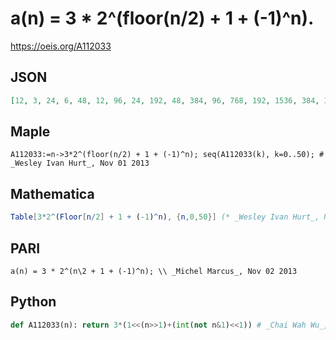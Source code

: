 # a\(n\) \= 3 \* 2^\(floor\(n/2\) \+ 1 \+ \(\-1\)^n\)\.
https://oeis.org/A112033
## JSON
```JSON
[12, 3, 24, 6, 48, 12, 96, 24, 192, 48, 384, 96, 768, 192, 1536, 384, 3072, 768, 6144, 1536, 12288, 3072, 24576, 6144, 49152, 12288, 98304, 24576, 196608, 49152, 393216, 98304, 786432, 196608, 1572864, 393216, 3145728, 786432, 6291456, 1572864]
```
## Maple
```Maple
A112033:=n->3*2^(floor(n/2) + 1 + (-1)^n); seq(A112033(k), k=0..50); # _Wesley Ivan Hurt_, Nov 01 2013
```
## Mathematica
```Mathematica
Table[3*2^(Floor[n/2] + 1 + (-1)^n), {n,0,50}] (* _Wesley Ivan Hurt_, Nov 01 2013 *)
```
## PARI
```PARI
a(n) = 3 * 2^(n\2 + 1 + (-1)^n); \\ _Michel Marcus_, Nov 02 2013
```
## Python
```Python
def A112033(n): return 3*(1<<(n>>1)+(int(not n&1)<<1)) # _Chai Wah Wu_, Jan 17 2023
```
